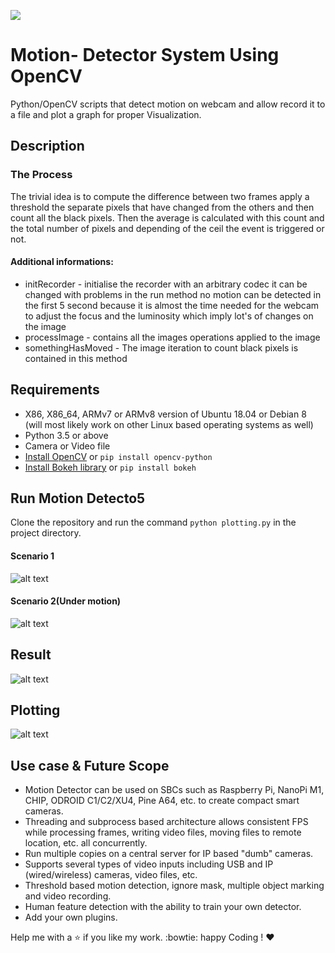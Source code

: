 ![](https://img.shields.io/badge/Made%20with%20%3C3%20in-python-red.svg)

# Motion- Detector System Using OpenCV 
Python/OpenCV scripts that detect motion on webcam and allow record it to a file and plot a graph for proper Visualization.

## Description 

### The Process 

The trivial idea is to compute the difference between two frames apply a threshold the separate pixels that have changed from the others and then count all the black pixels. Then the average is calculated with this count and the total number of pixels and depending of the ceil the event is triggered or not.

#### Additional informations: 
* initRecorder - initialise the recorder with an arbitrary codec it can be changed with problems
in the run method no motion can be detected in the first 5 second because it is almost the time needed for the webcam to adjust the focus and the luminosity which imply lot's of changes on the image
* processImage - contains all the images operations applied to the image
* somethingHasMoved - The image iteration to count black pixels is contained in this method

## Requirements

* X86, X86_64, ARMv7 or ARMv8 version of Ubuntu 18.04 or Debian 8 (will most likely work on other Linux based operating systems as well)
* Python 3.5 or above 
* Camera or Video file
* [Install OpenCV](https://opencv.org/) or `pip install opencv-python`
* [Install Bokeh library](https://bokeh.pydata.org/en/latest/) or `pip install bokeh`

## Run Motion Detecto5
Clone the repository and run the command `python plotting.py` in the project directory.

#### Scenario 1

![alt text](https://github.com/ashutoshtiwari13/Motion-Detector/blob/master/SS1.png)

#### Scenario 2(Under motion) 

![alt text](https://github.com/ashutoshtiwari13/Motion-Detector/blob/master/SS2.png)

## Result 

![alt text](https://github.com/ashutoshtiwari13/Motion-Detector/blob/master/SS3.png)

## Plotting
![alt text](https://github.com/ashutoshtiwari13/Motion-Detector/blob/master/SS4.png)

## Use case & Future Scope 
* Motion Detector can be used on SBCs such as Raspberry Pi, NanoPi M1, CHIP, ODROID C1/C2/XU4, Pine A64, etc. to create compact smart cameras. 
* Threading and subprocess based architecture allows consistent FPS while processing frames, writing video files, moving files to remote location, etc. all concurrently.
* Run multiple copies on a central server for IP based "dumb" cameras.
* Supports several types of video inputs including USB and IP (wired/wireless) cameras, video files, etc.
* Threshold based motion detection, ignore mask, multiple object marking and video recording.
 * Human feature detection with the ability to train your own detector.
* Add your own plugins.

Help me with a :star: if you like my work. :bowtie:
happy Coding ! :heart:
